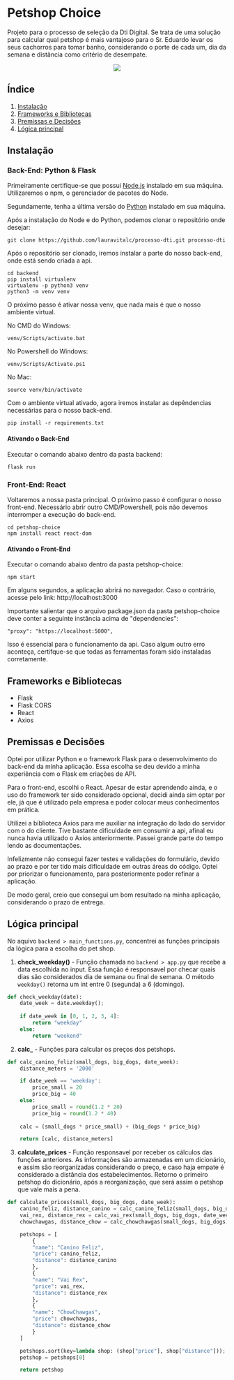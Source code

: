 
# Petshop Choice

Projeto para o processo de seleção da Dti Digital. Se trata de uma solução para calcular qual petshop é mais vantajoso para o Sr. Eduardo levar os seus cachorros para tomar banho, considerando o porte de cada um, dia da semana e distância como critério de desempate.

<div align="center">
<img src="https://github.com/lauravitalc/processo-dti/assets/93387750/8c841e9d-54db-4c2c-b90a-bd310e0c5d01">
</div>

## Índice
1. [Instalação](#instalação)
2. [Frameworks e Bibliotecas](#frameworks-e-bibliotecas)
3. [Premissas e Decisões](#premissas-e-decisões)
4. [Lógica principal](#lógica-principal)
   
## Instalação

### Back-End: Python & Flask
Primeiramente certifique-se que possui [Node.js](https://nodejs.org/en) instalado em sua máquina. Utilizaremos o npm, o gerenciador de pacotes do Node.

Segundamente, tenha a última versão do [Python](https://www.python.org/downloads/) instalado em sua máquina.

Após a instalação do Node e do Python, podemos clonar o repositório onde desejar:

```
git clone https://github.com/lauravitalc/processo-dti.git processo-dti
```

Após o repositório ser clonado, iremos instalar a parte do nosso back-end, onde está sendo criada a api.

```
cd backend
pip install virtualenv 
virtualenv -p python3 venv
python3 -m venv venv 
```

O próximo passo é ativar nossa venv, que nada mais é que o nosso ambiente virtual.

No CMD do Windows:
```
venv/Scripts/activate.bat
```

No Powershell do Windows:
```
venv/Scripts/Activate.ps1
```

No Mac:
```
source venv/bin/activate
```

Com o ambiente virtual ativado, agora iremos instalar as depêndencias necessárias para o nosso back-end.

```
pip install -r requirements.txt
```
#### Ativando o Back-End
Executar o comando abaixo dentro da pasta backend:

```
flask run 
```

### Front-End: React

Voltaremos a nossa pasta principal. O próximo passo é configurar o nosso front-end. 
Necessário abrir outro CMD/Powershell, pois não devemos interromper a execução do back-end.

```
cd petshop-choice
npm install react react-dom
```

#### Ativando o Front-End

Executar o comando abaixo dentro da pasta petshop-choice:

```
npm start
```

Em alguns segundos, a aplicação abrirá no navegador. Caso o contrário, acesse pelo link: 
http://localhost:3000

Importante salientar que o arquivo package.json da pasta petshop-choice deve conter a seguinte instância acima de "dependencies":

```
"proxy": "https://localhost:5000",
```

Isso é essencial para o funcionamento da api. Caso algum outro erro aconteça, certifque-se que todas as ferramentas foram sido instaladas corretamente.

## Frameworks e Bibliotecas

 - Flask
 - Flask CORS
 - React
 - Axios

## Premissas e Decisões

Optei por utilizar Python e o framework Flask para o desenvolvimento do back-end da minha aplicação. Essa escolha se deu devido a minha experiência com o Flask em criações de API. 

Para o front-end, escolhi o React. Apesar de estar aprendendo ainda, e o uso do framework ter sido considerado opcional, decidi ainda sim optar por ele, já que é utilizado pela empresa e poder colocar meus conhecimentos em prática.

Utilizei a biblioteca Axios para me auxiliar na integração do lado do servidor com o do cliente. Tive bastante dificuldade em consumir a api, afinal eu nunca havia utilizado o Axios anteriormente. Passei grande parte do tempo lendo as documentações.

Infelizmente não consegui fazer testes e validações do formulário, devido ao prazo e por ter tido mais dificuldade em outras áreas do código. Optei por priorizar o funcionamento, para posteriormente poder refinar a aplicação.

De modo geral, creio que consegui um bom resultado na minha aplicação, considerando o prazo de entrega. 


## Lógica principal

No aquivo `backend > main_functions.py`, concentrei as funções principais da lógica para a escolha do pet shop.

1. **check_weekday()** - Função chamada no `backend > app.py` que recebe a data escolhida no input. Essa função é responsavel por checar quais dias são considerados dia de semana ou final de semana. O método `weekday()` retorna um int entre 0 (segunda) a 6 (domingo).

```python
def check_weekday(date):
    date_week = date.weekday();
    
    if date_week in [0, 1, 2, 3, 4]: 
        return "weekday"
    else:
        return "weekend"
```
2. **calc_** - Funções para calcular os preços dos petshops.

```python
def calc_canino_feliz(small_dogs, big_dogs, date_week):
    distance_meters = '2000'

    if date_week == 'weekday':
        price_small = 20
        price_big = 40
    else:
        price_small = round(1.2 * 20)
        price_big = round(1.2 * 40)
    
    calc = (small_dogs * price_small) + (big_dogs * price_big)

    return [calc, distance_meters]
```

3. **calculate_prices** - Função responsavel por receber os cálculos das funções anteriores. As informações são armazenadas em um dicionário, e assim são reorganizadas considerando o preço, e caso haja empate é considerado a distância dos estabelecimentos. Retorno o primeiro petshop do dicionário, após a reorganização, que será assim o petshop que vale mais a pena.

```python
def calculate_prices(small_dogs, big_dogs, date_week):
    canino_feliz, distance_canino = calc_canino_feliz(small_dogs, big_dogs, date_week)
    vai_rex, distance_rex = calc_vai_rex(small_dogs, big_dogs, date_week)
    chowchawgas, distance_chow = calc_chowchawgas(small_dogs, big_dogs)

    petshops = [
        { 
        "name": "Canino Feliz",
        "price": canino_feliz,
        "distance": distance_canino
        },
        {
        "name": "Vai Rex",
        "price": vai_rex,
        "distance": distance_rex
        },
        {
        "name": "ChowChawgas",
        "price": chowchawgas,
        "distance": distance_chow
        }
    ]

    petshops.sort(key=lambda shop: (shop["price"], shop["distance"]));
    petshop = petshops[0]

    return petshop
```
